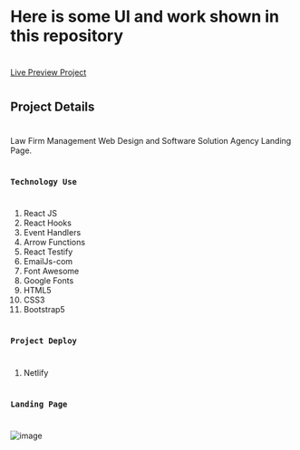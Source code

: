 # Here is some UI and work shown in this repository
#
[Live Preview Project](https://immigrotech.netlify.app/)
#
## Project Details
#
Law Firm Management Web Design and Software Solution Agency Landing Page. 
#
### `Technology Use`
#
1. React JS
2. React Hooks
3. Event Handlers
4. Arrow Functions
5. React Testify
6. EmailJs-com
7. Font Awesome
8. Google Fonts
9. HTML5
10. CSS3
11. Bootstrap5

#
### `Project Deploy`
#
1. Netlify
    

#
### `Landing Page`
#
![image](https://github.com/user-attachments/assets/192b854a-f405-454e-8820-59ca3f95af54)
#
